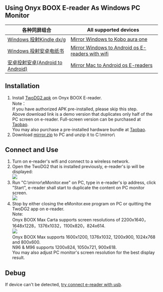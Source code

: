 ## Using Onyx BOOX E-reader As Windows PC Monitor ##
| 各种同屏组合 | All supported devices |
| ------------ | --------------------- |
| [Windows 投射Kindle dx/g][DXG] | [Mirror Windows to Kobo aura one][KOBOen] |
| [Windows 投射安卓电纸书][BOOX] | [Mirror Windows to Android os E-readers with wifi][BOOXen] |
| [安卓投射安卓(Android to Android)][ANDROID] | [Mirror Mac to Android os E-readers][BOOX-mac] |
## Installation ##
1. Install [TwoDG2.apk](https://raw.githubusercontent.com/nahtethan/dxg-display/master/00-binary/TwoDG2.apk) on Onyx BOOX E-reader.  
Note：  
If you have authorized APK pre-installed, please skip this step.  
Above download link is a demo version that duplicates only half of the PC screen on e-reader. Full-screen version can be purchased at [Taobao](https://item.taobao.com/item.htm?id=520024244524).  
You may also purchase a pre-installed hardware bundle at [Taobao](https://item.taobao.com/item.htm?id=520024244524).
2. Download [mirror.zip](https://raw.githubusercontent.com/nahtethan/dxg-display/master/00-binary/mirror.zip) to PC and unzip it to C:\mirror\  

## Connect and Use ##
1. Turn on e-reader's wifi and connect to a wireless network.
2. Open the TwoDG2 that is installed previously, e-reader's ip will be displayed:  
![](https://github.com/nahtethan/dxg-display/blob/master/99-pictures/wifi.jpg)
3. Run "C:\mirror\eMonitor.exe" on PC, type in e-reader's ip address, click "Start", e-reader shall start to duplicate the content on PC monitor screen.  
![](https://github.com/nahtethan/dxg-display/blob/master/99-pictures/eMonitor-wifi.jpg)
3. Stop by either closing the eMonitor.exe program on PC or quitting the TwoDG2 app on e-reader.  
Note:  
Onyx BOOX Max Carta supports screen resolutions of 2200x1640，1648x1228，1376x1032，1100x820，824x614.  
![](https://github.com/nahtethan/dxg-display/blob/master/99-pictures/eMonitor-1376.jpg)  
Onyx BOOX Max supports 1600x1200, 1376x1032, 1200x900, 1024x768 and 800x600.  
N96 & M96 supports 1200x824, 1050x721, 900x618.  
You may also adjust PC monitor's screen resolution for the best display result.  

## Debug ##
If device can't be detected, [try connect e-reader with usb](https://github.com/nahtethan/dxg-display/blob/master/e-reader/BOOX-usb.md).

[DXG]:		https://github.com/nahtethan/dxg-display/blob/master/DXG.md
[BOOX]:		https://github.com/nahtethan/dxg-display/blob/master/BOOX.md
[BOOXen]:	https://github.com/nahtethan/dxg-display/blob/master/BOOXen.md
[ANDROID]:	https://github.com/nahtethan/dxg-display/blob/master/ANDROID.md
[KOBOen]: 	https://github.com/nahtethan/dxg-display/blob/master/e-reader/KOBOen.md
[BOOX-cmd]:	https://github.com/nahtethan/dxg-display/blob/master/e-reader/BOOX-cmd.md
[BOOX-mac]:	https://github.com/nahtethan/dxg-display/blob/master/e-reader/BOOX-mac.md
